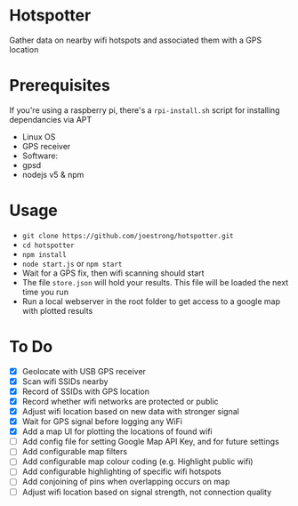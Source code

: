 # Hotspotter

Gather data on nearby wifi hotspots and associated them with a GPS location

# Prerequisites

If you're using a raspberry pi, there's a `rpi-install.sh` script for installing dependancies via APT

- Linux OS
- GPS receiver
- Software:
 - gpsd
 - nodejs v5 & npm

# Usage

- `git clone https://github.com/joestrong/hotspotter.git`
- `cd hotspotter`
- `npm install`
- `node start.js` or `npm start`
- Wait for a GPS fix, then wifi scanning should start
- The file `store.json` will hold your results. This file will be loaded the next time you run
- Run a local webserver in the root folder to get access to a google map with plotted results

# To Do

- [x] Geolocate with USB GPS receiver
- [x] Scan wifi SSIDs nearby
- [x] Record of SSIDs with GPS location
- [x] Record whether wifi networks are protected or public
- [x] Adjust wifi location based on new data with stronger signal
- [x] Wait for GPS signal before logging any WiFi
- [x] Add a map UI for plotting the locations of found wifi
- [ ] Add config file for setting Google Map API Key, and for future settings
- [ ] Add configurable map filters
- [ ] Add configurable map colour coding (e.g. Highlight public wifi)
- [ ] Add configurable highlighting of specific wifi hotspots
- [ ] Add conjoining of pins when overlapping occurs on map
- [ ] Adjust wifi location based on signal strength, not connection quality
